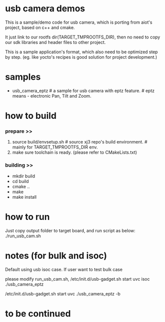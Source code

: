 usb camera demos
================
This is a sample/demo code for usb camera, which is porting
from aiot's project, based on c++ and cmake.

It just link to our rootfs dir(TARGET_TMPROOTFS_DIR), then
no need to copy our sdk libraries and header files to other
project.

This is a sample application's format, which also need to be
optimized step by step.
(eg. like yocto's recipes is good solution for project development.)

samples
=====
- usb_camera_eptz	# a sample for usb camera with eptz feature.
			# eptz means - electronic Pan, Tilt and Zoom.

how to build
============
### prepare >>
1. source build/envsetup.sh	# source xj3 repo's build environment.
				# mainly for TARGET_TMPROOTFS_DIR env.
2. make sure toolchain is ready. (please refer to CMakeLists.txt)

### building >>
- mkdir build
- cd build
- cmake ..
- make
- make install

how to run
==========
Just copy output folder to target board, and run script as below:
./run_usb_cam.sh

notes (for bulk and isoc)
============
Default using usb isoc case.
If user want to test bulk case

please modify run_usb_cam.sh, 
/etc/init.d/usb-gadget.sh start uvc isoc
./usb_camera_eptz
>>>
/etc/init.d/usb-gadget.sh start uvc
./usb_camera_eptz -b


to be continued
===============
